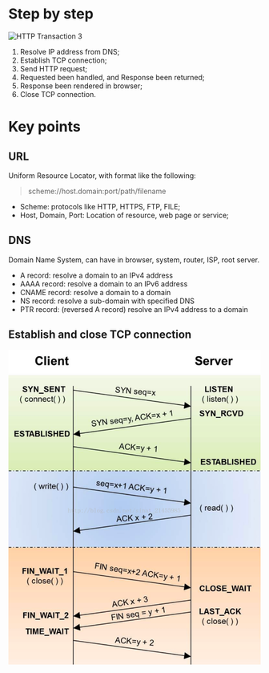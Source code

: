 # Step by step

![HTTP Transaction 3](https://assets-global.website-files.com/5babb9f91ab233ff5f53ce10/606582264e32b2082d216858_persistent1.png)

1. Resolve IP address from DNS;
2. Establish TCP connection;
3. Send HTTP request;
4. Requested been handled, and Response been returned;
5. Response been rendered in browser;
6. Close TCP connection.

# Key points

## URL

Uniform Resource Locator, with format like the following:

> scheme://host.domain:port/path/filename

- Scheme: protocols like HTTP, HTTPS, FTP, FILE;
- Host, Domain, Port: Location of resource, web page or service;

## DNS

Domain Name System, can have in browser, system, router, ISP, root server.

- A record: resolve a domain to an IPv4 address
- AAAA record: resolve a domain to an IPv6 address
- CNAME record: resolve a domain to a domain
- NS record: resolve a sub-domain with specified DNS
- PTR record: (reversed A record) resolve an IPv4 address to a domain

## Establish and close TCP connection

![image-20210914170626764](https://raw.githubusercontent.com/KOVERcjm/Pictures/master/image-20210914170626764.png)
